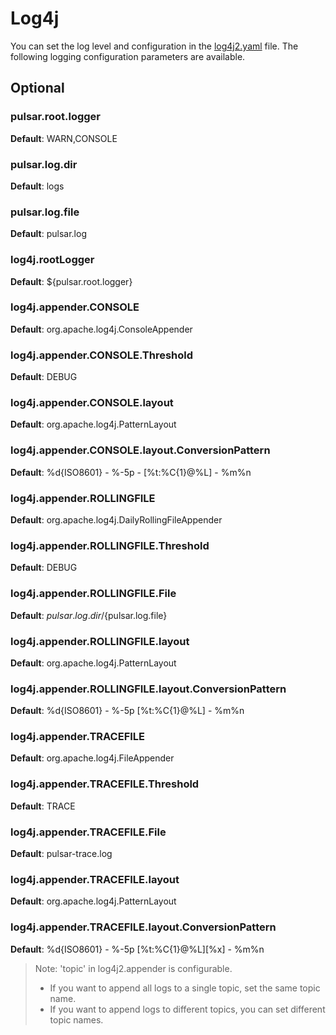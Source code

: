 # Log4j

You can set the log level and configuration in the [log4j2.yaml](https://github.com/apache/pulsar/blob/d557e0aa286866363bc6261dec87790c055db1b0/conf/log4j2.yaml#L155) file. The following logging configuration parameters are available.

## Optional

### pulsar.root.logger

**Default**: WARN,CONSOLE

### pulsar.log.dir

**Default**: logs

### pulsar.log.file

**Default**: pulsar.log

### log4j.rootLogger

**Default**: ${pulsar.root.logger}

### log4j.appender.CONSOLE

**Default**: org.apache.log4j.ConsoleAppender

### log4j.appender.CONSOLE.Threshold

**Default**: DEBUG

### log4j.appender.CONSOLE.layout

**Default**: org.apache.log4j.PatternLayout

### log4j.appender.CONSOLE.layout.ConversionPattern

**Default**: %d{ISO8601} - %-5p - [%t:%C{1}@%L] - %m%n

### log4j.appender.ROLLINGFILE

**Default**: org.apache.log4j.DailyRollingFileAppender

### log4j.appender.ROLLINGFILE.Threshold

**Default**: DEBUG

### log4j.appender.ROLLINGFILE.File

**Default**: ${pulsar.log.dir}/${pulsar.log.file}

### log4j.appender.ROLLINGFILE.layout

**Default**: org.apache.log4j.PatternLayout

### log4j.appender.ROLLINGFILE.layout.ConversionPattern

**Default**: %d{ISO8601} - %-5p [%t:%C{1}@%L] - %m%n

### log4j.appender.TRACEFILE

**Default**: org.apache.log4j.FileAppender

### log4j.appender.TRACEFILE.Threshold

**Default**: TRACE

### log4j.appender.TRACEFILE.File

**Default**: pulsar-trace.log

### log4j.appender.TRACEFILE.layout

**Default**: org.apache.log4j.PatternLayout

### log4j.appender.TRACEFILE.layout.ConversionPattern

**Default**: %d{ISO8601} - %-5p [%t:%C{1}@%L][%x] - %m%n

> Note: 'topic' in log4j2.appender is configurable.
>
> - If you want to append all logs to a single topic, set the same topic name.
> - If you want to append logs to different topics, you can set different topic names.
